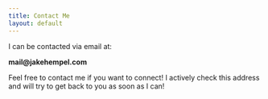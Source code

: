 ```yaml
---
title: Contact Me
layout: default
---
```


I can be contacted via email at:

**ma<!-- Please -->il@ja<!-- dont -->kehempe<!-- harvest -->l.c<!-- my -->o<!-- email -->m**

Feel free to contact me if you want to connect! I actively check this address and will try to get back to you as soon as I can!
